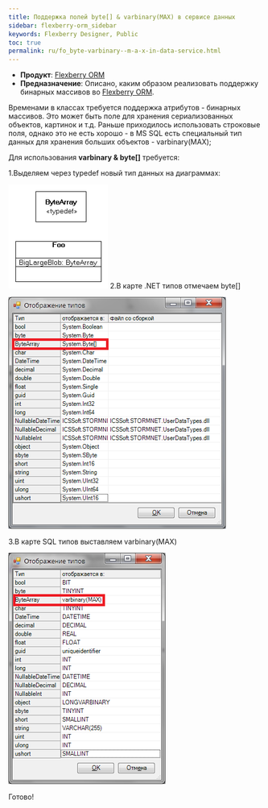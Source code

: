 ```yaml
---
title: Поддержка полей byte[] & varbinary(MAX) в сервисе данных
sidebar: flexberry-orm_sidebar
keywords: Flexberry Designer, Public
toc: true
permalink: ru/fo_byte-varbinary--m-a-x-in-data-service.html
---
```

* **Продукт**: [Flexberry ORM](fo_flexberry-o-r-m.html)
* **Предназначение**: Описано, каким образом реализовать поддержку бинарных массивов во [Flexberry ORM](fo_flexberry-o-r-m.html).

Временами в классах требуется поддержка атрибутов - бинарных массивов.
Это может быть поле для хранения сериализованных объектов, картинок и т.д.
Раньше приходилось использовать строковые поля, однако это не есть хорошо - в MS SQL есть специальный тип данных для хранения больших объектов - varbinary(MAX);

Для использования **varbinary &amp; byte&#91;&#93;** требуется:

1.Выделяем через typedef новый тип данных на диаграммах:

![](/images/pages/products/flexberry-orm/byte-varbinary-MAX-in-data-service/byteArray.png)
2.В карте .NET типов отмечаем byte&#91;&#93;

![](/images/pages/products/flexberry-orm/byte-varbinary-MAX-in-data-service/TypesNet.png)

3.В карте SQL типов выставляем varbinary(MAX)

![](/images/pages/products/flexberry-orm/byte-varbinary-MAX-in-data-service/TypesSQL.png)

Готово!

